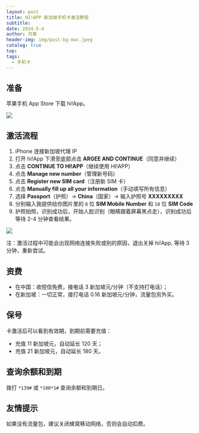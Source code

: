 ```yaml
---
layout: post
title: HI!APP 新加坡手机卡激活教程
subtitle: 
date: 2024-5-4
author: 河東
header-img: img/post-bg-mac.jpeg
catalog: true
top: 
tags:
  - 手机卡
---
```



## 准备
苹果手机 App Store 下载 hi!App。

[![](https://i.imgur.com/ehxbFZs.png)](https://apps.apple.com/us/app/singtel-prepaid-hi-app/id1034712778)

## 激活流程
1. iPhone 连接新加坡代理 IP
2. 打开 hi!App 下滑至底部点击 **ARGEE AND CONTINUE**（同意并继续）
3. 点击 **CONTINUE TO HI!APP**（继续使用 HI!APP）
4. 点击 **Manage new number**（管理新号码）
5. 点击 **Register new SIM card**（注册新 SIM 卡）
6. 点击 **Manually fill up all your information**（手动填写所有信息）
7. 选择 **Passport**（护照）→ **China**（国家）→ 输入护照号 **XXXXXXXXX**
8. 分别输入我提供给你图片里的 `8` 位 **SIM Mobile Number** 和 `18` 位 **SIM Code**
9. 护照拍照，识别成功后，开始人脸识别（眼睛跟着屏幕黑点走），识别成功后等待 2-4 分钟查看结果。

![](https://i.imgur.com/0gK6340.jpg)

注：激活过程中可能会出现网络连接失败或别的原因，退出关掉 hi!App, 等待 3 分钟，重新尝试。 

## 资费

- 在中国：收短信免费，接电话 3 新加坡元/分钟（不支持打电话）；
- 在新加坡：一切正常，接打电话 0.16 新加坡元/分钟，流量包另外买。

## 保号
卡激活后可以看到有效期，到期前需要充值：
- 充值 11 新加坡元，自动延长 120 天；
- 充值 21 新加坡元，自动延长 180 天。

## 查询余额和到期
拨打 `*139#` 或 `*100*1#` 查询余额和到期日。

## 友情提示
如果没有流量包，建议关闭蜂窝移动网络，否则会自动扣费。





